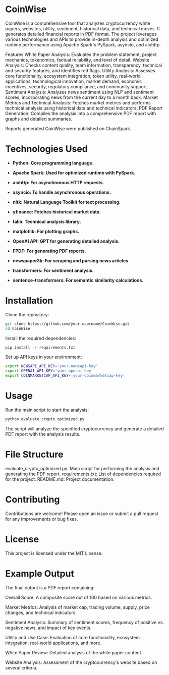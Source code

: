# CoinWise

CoinWise is a comprehensive tool that analyzes cryptocurrency white papers, websites, utility, sentiment, historical data, and technical moves. It generates detailed financial reports in PDF format. The project leverages various technologies and APIs to provide in-depth analysis and optimized runtime performance using Apache Spark's PySpark, asyncio, and aiohttp.

Features
White Paper Analysis: Evaluates the problem statement, project mechanics, tokenomics, factual reliability, and level of detail.
Website Analysis: Checks content quality, team information, transparency, technical and security features, and identifies red flags.
Utility Analysis: Assesses core functionality, ecosystem integration, token utility, real-world applications, technological innovation, market demand, economic incentives, security, regulatory compliance, and community support.
Sentiment Analysis: Analyzes news sentiment using NLP and sentiment scores, incorporating news from the current day to a month back.
Market Metrics and Technical Analysis: Fetches market metrics and performs technical analysis using historical data and technical indicators.
PDF Report Generation: Compiles the analysis into a comprehensive PDF report with graphs and detailed summaries.

Reports generated CoinWise were published on ChainSpark.

# Technologies Used
- **Python: Core programming language.**

- **Apache Spark: Used for optimized runtime with PySpark.**

- **aiohttp: For asynchronous HTTP requests.**

- **asyncio: To handle asynchronous operations.**

- **nltk: Natural Language Toolkit for text processing.**

- **yfinance: Fetches historical market data.**

- **talib: Technical analysis library.**

- **matplotlib: For plotting graphs.**

- **OpenAI API: GPT for generating detailed analysis.**

- **FPDF: For generating PDF reports.**

- **newspaper3k: For scraping and parsing news articles.**

- **transformers: For sentiment analysis.**

- **sentence-transformers: For semantic similarity calculations.**

# Installation

Clone the repository:
```bash
git clone https://github.com/your-username/CoinWise.git
cd CoinWise
```

Install the required dependencies:
```bash
pip install -r requirements.txt
```

Set up API keys in your environment:
```bash
export NEWSAPI_API_KEY='your-newsapi-key'
export OPENAI_API_KEY='your-openai-key'
export COINMARKETCAP_API_KEY='your-coinmarketcap-key'
```

# Usage
Run the main script to start the analysis:

```bash
python evaluate_crypto_optimized.py
```

The script will analyze the specified cryptocurrency and generate a detailed PDF report with the analysis results.

# File Structure
evaluate_crypto_optimized.py: Main script for performing the analysis and generating the PDF report.
requirements.txt: List of dependencies required for the project.
README.md: Project documentation.

# Contributing
Contributions are welcome! Please open an issue or submit a pull request for any improvements or bug fixes.

# License
This project is licensed under the MIT License.

# Example Output
The final output is a PDF report containing:

Overall Score: A composite score out of 100 based on various metrics.

Market Metrics: Analysis of market cap, trading volume, supply, price changes, and technical indicators.

Sentiment Analysis: Summary of sentiment scores, frequency of positive vs. negative news, and impact of key events.

Utility and Use Case: Evaluation of core functionality, ecosystem integration, real-world applications, and more.

White Paper Review: Detailed analysis of the white paper content.

Website Analysis: Assessment of the cryptocurrency's website based on several criteria.
